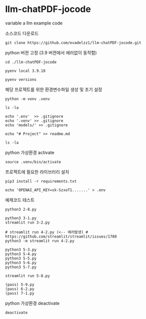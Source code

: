 # llm-chatPDF-jocode
variable a llm example code

소스코드 다운로드

    git clone https://github.com/evadelzz1/llm-chatPDF-jocode.git


python 버젼 고정 (3.9 버젼에서 에러없이 동작함)

    cd ./llm-chatPDF-jocode

    pyenv local 3.9.18

    pyenv versions


해당 프로젝트를 위한 환경변수파일 생성 및 초기 설정

    python -m venv .venv

    ls -la

    echo '.env'  >> .gitignore
    echo '.venv' >> .gitignore
    echo 'models/' >> .gitignore

    echo "# Project" >> readme.md

    ls -la

python 가상환경 activate

    source .venv/bin/activate

프로젝트에 필요한 라이브러리 설치

    pip3 install -r requirements.txt

    echo 'OPENAI_API_KEY=sk-SzxoT1.......' > .env

예제코드 테스트

    python3 2-8.py

    python3 3-1.py
    streamlit run 3-2.py

    # streamlit run 4-2.py (<-- 에러발생) # https://github.com/streamlit/streamlit/issues/1780
    python3 -m streamlit run 4-2.py

    python3 5-3.py
    python3 5-4.py
    python3 5-5.py
    python3 5-6.py
    python3 5-7.py

    streamlit run 5-8.py

    (pass) 5-9.py
    (pass) 6-2.py
    (pass) 7-1.py

python 가상환경 deactivate

    deactivate